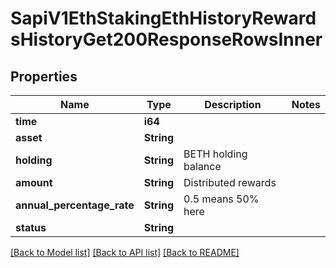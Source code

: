 # SapiV1EthStakingEthHistoryRewardsHistoryGet200ResponseRowsInner

## Properties

Name | Type | Description | Notes
------------ | ------------- | ------------- | -------------
**time** | **i64** |  | 
**asset** | **String** |  | 
**holding** | **String** | BETH holding balance | 
**amount** | **String** | Distributed rewards | 
**annual_percentage_rate** | **String** | 0.5 means 50% here | 
**status** | **String** |  | 

[[Back to Model list]](../README.md#documentation-for-models) [[Back to API list]](../README.md#documentation-for-api-endpoints) [[Back to README]](../README.md)


